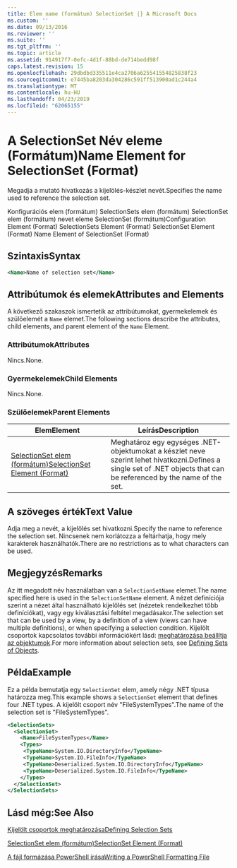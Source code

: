 ```yaml
---
title: Elem name (formátum) SelectionSet |} A Microsoft Docs
ms.custom: ''
ms.date: 09/13/2016
ms.reviewer: ''
ms.suite: ''
ms.tgt_pltfrm: ''
ms.topic: article
ms.assetid: 914917f7-0efc-4d1f-88bd-de714bedd98f
caps.latest.revision: 15
ms.openlocfilehash: 29dbdbd335511e4ca2706a625541554825838f23
ms.sourcegitcommit: e7445ba8203da304286c591ff513900ad1c244a4
ms.translationtype: MT
ms.contentlocale: hu-HU
ms.lasthandoff: 04/23/2019
ms.locfileid: "62065155"
---
```

# <a name="name-element-for-selectionset-format"></a><span data-ttu-id="3b01e-102">A SelectionSet Név eleme (Formátum)</span><span class="sxs-lookup"><span data-stu-id="3b01e-102">Name Element for SelectionSet (Format)</span></span>

<span data-ttu-id="3b01e-103">Megadja a mutató hivatkozás a kijelölés-készlet nevét.</span><span class="sxs-lookup"><span data-stu-id="3b01e-103">Specifies the name used to reference the selection set.</span></span>

<span data-ttu-id="3b01e-104">Konfigurációs elem (formátum) SelectionSets elem (formátum) SelectionSet elem (formátum) nevet eleme SelectionSet (formátum)</span><span class="sxs-lookup"><span data-stu-id="3b01e-104">Configuration Element (Format) SelectionSets Element (Format) SelectionSet Element (Format) Name Element of SelectionSet (Format)</span></span>

## <a name="syntax"></a><span data-ttu-id="3b01e-105">Szintaxis</span><span class="sxs-lookup"><span data-stu-id="3b01e-105">Syntax</span></span>

```xml
<Name>Name of selection set</Name>
```

## <a name="attributes-and-elements"></a><span data-ttu-id="3b01e-106">Attribútumok és elemek</span><span class="sxs-lookup"><span data-stu-id="3b01e-106">Attributes and Elements</span></span>

<span data-ttu-id="3b01e-107">A következő szakaszok ismertetik az attribútumokat, gyermekelemek és szülőelemét a `Name` elemet.</span><span class="sxs-lookup"><span data-stu-id="3b01e-107">The following sections describe the attributes, child elements, and parent element of the `Name` Element.</span></span>

### <a name="attributes"></a><span data-ttu-id="3b01e-108">Attribútumok</span><span class="sxs-lookup"><span data-stu-id="3b01e-108">Attributes</span></span>

<span data-ttu-id="3b01e-109">Nincs.</span><span class="sxs-lookup"><span data-stu-id="3b01e-109">None.</span></span>

### <a name="child-elements"></a><span data-ttu-id="3b01e-110">Gyermekelemek</span><span class="sxs-lookup"><span data-stu-id="3b01e-110">Child Elements</span></span>

<span data-ttu-id="3b01e-111">Nincs.</span><span class="sxs-lookup"><span data-stu-id="3b01e-111">None.</span></span>

### <a name="parent-elements"></a><span data-ttu-id="3b01e-112">Szülőelemek</span><span class="sxs-lookup"><span data-stu-id="3b01e-112">Parent Elements</span></span>

|<span data-ttu-id="3b01e-113">Elem</span><span class="sxs-lookup"><span data-stu-id="3b01e-113">Element</span></span>|<span data-ttu-id="3b01e-114">Leírás</span><span class="sxs-lookup"><span data-stu-id="3b01e-114">Description</span></span>|
|-------------|-----------------|
|[<span data-ttu-id="3b01e-115">SelectionSet elem (formátum)</span><span class="sxs-lookup"><span data-stu-id="3b01e-115">SelectionSet Element (Format)</span></span>](./selectionset-element-format.md)|<span data-ttu-id="3b01e-116">Meghatároz egy egységes .NET-objektumokat a készlet neve szerint lehet hivatkozni.</span><span class="sxs-lookup"><span data-stu-id="3b01e-116">Defines a single set of .NET objects that can be referenced by the name of the set.</span></span>|

## <a name="text-value"></a><span data-ttu-id="3b01e-117">A szöveges érték</span><span class="sxs-lookup"><span data-stu-id="3b01e-117">Text Value</span></span>

<span data-ttu-id="3b01e-118">Adja meg a nevét, a kijelölés set hivatkozni.</span><span class="sxs-lookup"><span data-stu-id="3b01e-118">Specify the name to reference the selection set.</span></span> <span data-ttu-id="3b01e-119">Nincsenek nem korlátozza a feltárhatja, hogy mely karakterek használhatók.</span><span class="sxs-lookup"><span data-stu-id="3b01e-119">There are no restrictions as to what characters can be used.</span></span>

## <a name="remarks"></a><span data-ttu-id="3b01e-120">Megjegyzés</span><span class="sxs-lookup"><span data-stu-id="3b01e-120">Remarks</span></span>

<span data-ttu-id="3b01e-121">Az itt megadott név használatban van a `SelectionSetName` elemet.</span><span class="sxs-lookup"><span data-stu-id="3b01e-121">The name specified here is used in the `SelectionSetName` element.</span></span> <span data-ttu-id="3b01e-122">A nézet definíciója szerint a nézet által használható kijelölés set (nézetek rendelkezhet több definíciókat), vagy egy kiválasztási feltétel megadásakor.</span><span class="sxs-lookup"><span data-stu-id="3b01e-122">The selection set that can be used by a view, by a definition of a view (views can have multiple definitions), or when specifying a selection condition.</span></span> <span data-ttu-id="3b01e-123">Kijelölt csoportok kapcsolatos további információkért lásd: [meghatározása beállítja az objektumok](./defining-selection-sets.md).</span><span class="sxs-lookup"><span data-stu-id="3b01e-123">For more information about selection sets, see [Defining Sets of Objects](./defining-selection-sets.md).</span></span>

## <a name="example"></a><span data-ttu-id="3b01e-124">Példa</span><span class="sxs-lookup"><span data-stu-id="3b01e-124">Example</span></span>

<span data-ttu-id="3b01e-125">Ez a példa bemutatja egy `SelectionSet` elem, amely négy .NET típusa határozza meg.</span><span class="sxs-lookup"><span data-stu-id="3b01e-125">This example shows a `SelectionSet` element that defines four .NET types.</span></span> <span data-ttu-id="3b01e-126">A kijelölt csoport név "FileSystemTypes".</span><span class="sxs-lookup"><span data-stu-id="3b01e-126">The name of the selection set is "FileSystemTypes".</span></span>

```xml
<SelectionSets>
  <SelectionSet>
    <Name>FileSystemTypes</Name>
    <Types>
     <TypeName>System.IO.DirectoryInfo</TypeName>
     <TypeName>System.IO.FileInfo</TypeName>
     <TypeName>Deserialized.System.IO.DirectoryInfo</TypeName>
     <TypeName>Deserialized.System.IO.FileInfo</TypeName>
    </Types>
  </SelectionSet>
</SelectionSets>
```

## <a name="see-also"></a><span data-ttu-id="3b01e-127">Lásd még:</span><span class="sxs-lookup"><span data-stu-id="3b01e-127">See Also</span></span>

[<span data-ttu-id="3b01e-128">Kijelölt csoportok meghatározása</span><span class="sxs-lookup"><span data-stu-id="3b01e-128">Defining Selection Sets</span></span>](./defining-selection-sets.md)

[<span data-ttu-id="3b01e-129">SelectionSet elem (formátum)</span><span class="sxs-lookup"><span data-stu-id="3b01e-129">SelectionSet Element (Format)</span></span>](./selectionset-element-format.md)

[<span data-ttu-id="3b01e-130">A fájl formázása PowerShell írása</span><span class="sxs-lookup"><span data-stu-id="3b01e-130">Writing a PowerShell Formatting File</span></span>](./writing-a-powershell-formatting-file.md)
